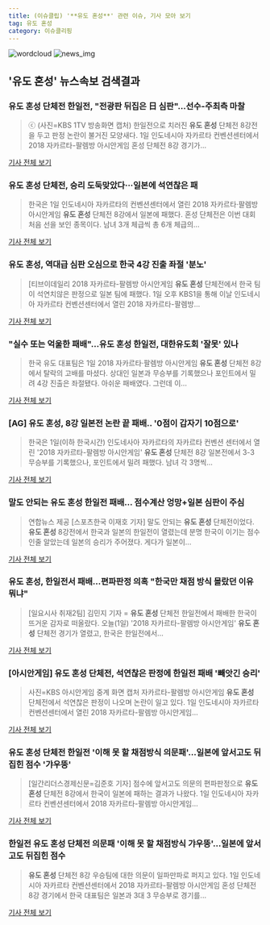 ```yaml
---
title: (이슈클립) '**유도 혼성**' 관련 이슈, 기사 모아 보기
tag: 유도 혼성
category: 이슈클리핑
---
```

![wordcloud](https://s3.ap-northeast-2.amazonaws.com/lyrics101-wordcloud/2018-09-01-1535789543.png)
![news_img](https://user-images.githubusercontent.com/42597476/44507050-1206f400-a6e4-11e8-8d98-7ffbfebb353f.png)
## **'**유도 혼성**'** 뉴스속보 검색결과
### **유도 혼성** 단체전 한일전, "전광판 뒤집은 日 심판"…선수-주최측 마찰

>ⓒ (사진=KBS 1TV 방송화면 캡처) 한일전으로 치러진 **유도 혼성** 단체전 8강전을 두고 판정 논란이 불거진 모양새다. 1일 인도네시아 자카르타 컨벤션센터에서 2018 자카르타-팔렘방 아시안게임 혼성 단체전 8강 경기가...

<a href="http://www.dailian.co.kr/news/view/736601/?sc=naver" target="_blank">기사 전체 보기</a>

### **유도 혼성** 단체전, 승리 도둑맞았다···일본에 석연찮은 패

>한국은 1일 인도네시아 자카르타의 컨벤션센터에서 열린 2018 자카르타·팔렘방 아시안게임 **유도 혼성** 단체전 8강에서 일본에 패했다. 혼성 단체전은 이번 대회 처음 선을 보인 종목이다. 남녀 3개 체급씩 총 6개 체급의...

<a href="http://www.newsis.com/view/?id=NISX20180901_0000406536&cID=10501&pID=10500" target="_blank">기사 전체 보기</a>

### **유도 혼성**, 역대급 심판 오심으로 한국 4강 진출 좌절 '분노'

>[티브이데일리 2018 자카르타-팔렘방 아시안게임 **유도 혼성** 단체전에서 한국 팀이 석연치않은 판정으로 일본 팀에 패했다. 1일 오후 KBS1을 통해 이날 인도네시아 자카르타 컨벤션센터에서 열린 2018 자카르타-팔렘방...

<a href="http://tvdaily.asiae.co.kr/read.php3?aid=15357809711390944002" target="_blank">기사 전체 보기</a>

### "실수 또는 억울한 패배"…**유도 혼성** 한일전, 대한유도회 '잘못' 있나

>한국 유도 대표팀은 1일 2018 자카르타·팔렘방 아시안게임 **유도 혼성** 단체전 8강에서 탈락의 고배를 마셨다. 상대인 일본과 무승부를 기록했으나 포인트에서 밀려 4강 진출은 좌절됐다. 아쉬운 패배였다. 그런데 이...

<a href="http://biz.heraldcorp.com/culture/view.php?ud=201809011631373246008_1" target="_blank">기사 전체 보기</a>

### [AG] **유도 혼성**, 8강 일본전 논란 끝 패배.. '0점이 갑자기 10점으로'

>한국은 1일(이하 한국시간) 인도네사아 자카르타의 자카르타 컨벤션 센터에서 열린 '2018 자카르타-팔렘방 아시안게임' **유도 혼성** 단체전 8강 일본전에서 3-3 무승부를 기록했으나, 포인트에서 밀려 패했다. 남녀 각 3명씩...

<a href="http://star.mt.co.kr/stview.php?no=2018090114031665800" target="_blank">기사 전체 보기</a>

### 말도 안되는 **유도 혼성** 한일전 패배… 점수계산 엉망+일본 심판이 주심

>연합뉴스 제공 [스포츠한국 이재호 기자] 말도 안되는 **유도 혼성** 단체전이었다. **유도 혼성** 8강전에서 한국과 일본의 한일전이 열렸는데 분명 한국이 이기는 점수인줄 알았는데 일본의 승리가 주어졌다. 게다가 일본이...

<a href="http://sports.hankooki.com/lpage/moresports/201809/sp20180901133744136560.htm" target="_blank">기사 전체 보기</a>

### **유도 혼성**, 한일전서 패배…편파판정 의혹 "한국만 채점 방식 몰랐던 이유 뭐냐"

>[일요시사 취재2팀]  김민지 기자 = **유도 혼성** 단체전 한일전에서 패배한 한국이 뜨거운 감자로 떠올랐다. 오늘(1일) '2018 자카르타-팔렘방 아시안게임' **유도 혼성** 단체전 경기가 열렸고, 한국은 한일전에서...

<a href="http://www.ilyosisa.co.kr/news/articleView.html?idxno=151421" target="_blank">기사 전체 보기</a>

### [아시안게임] **유도 혼성** 단체전, 석연찮은 판정에 한일전 패배 '빼앗긴 승리'

>사진=KBS 아시안게임 중계 화면 캡처 자카르타-팔렘방 아시안게임 **유도 혼성** 단체전에서 석연찮은 판정이 나오며 논란이 일고 있다. 1일 인도네시아 자카르타 컨벤션센터에서 열린 2018 자카르타-팔렘방 아시안게임...

<a href="http://news20.busan.com/controller/newsController.jsp?newsId=20180901000046" target="_blank">기사 전체 보기</a>

### **유도 혼성** 단체전 한일전 '이해 못 할 채점방식 의문패'…일본에 앞서고도 뒤집힌 점수 '갸우뚱'

>[일간리더스경제신문=김준호 기자] 점수에 앞서고도 의문의 편파판정으로 **유도 혼성** 단체전 8강에서 한국이 일본에 패하는 결과가 나왔다. 1일 인도네시아 자카르타 컨벤션센터에서 2018 자카르타-팔렘방 아시안게임...

<a href="http://leaders.asiae.co.kr/news/articleView.html?idxno=73636" target="_blank">기사 전체 보기</a>

### 한일전 **유도 혼성** 단체전 의문패 '이해 못 할 채점방식 갸우뚱'…일본에 앞서고도 뒤집힌 점수

>**유도 혼성** 단체전 8강 우승팀에 대한 의문이 일파만파로 퍼지고 있다. 1일 인도네시아 자카르타 컨벤션센터에서 2018 자카르타-팔렘방 아시안게임 혼성 단체전 8강 경기에서 한국 대표팀은 일본과 3대 3 무승부로 경기를...

<a href="http://www.gyotongn.com/news/articleView.html?idxno=198097" target="_blank">기사 전체 보기</a>


